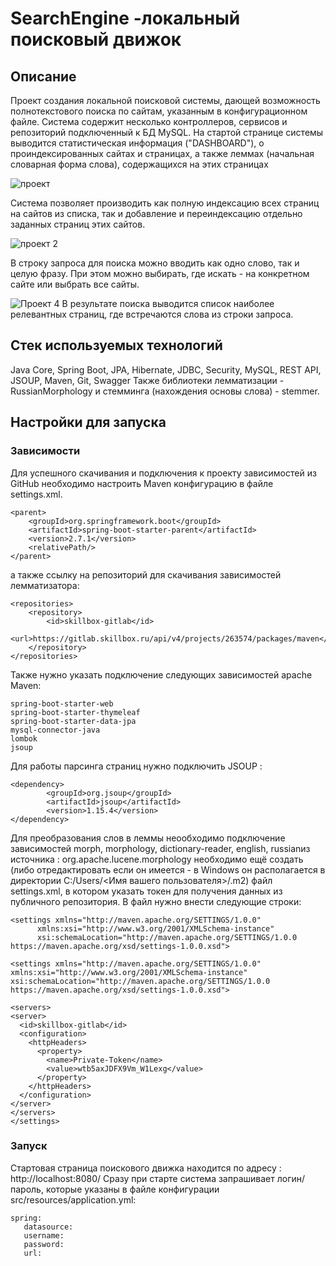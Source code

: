 # SearchEngine -локальный поисковый движок

## Описание
Проект создания локальной поисковой системы, дающей возможность полнотекстового поиска по сайтам, указанным в конфигурационном файле. Система содержит несколько контроллеров, сервисов и репозиторий подключенный к БД MySQL.
На стартой странице системы выводится статистическая информация ("DASHBOARD"), о проиндексированных сайтах и страницах, а также леммах (начальная словарная форма слова), содержащихся на этих страницах

![проект](https://github.com/Misha7547/searchengines/assets/117103365/0e7ae8c2-997f-4121-9494-c0a020075805)

Система позволяет производить как полную индексацию всех страниц на сайтов из списка, так и добавление и переиндексацию отдельно заданных страниц этих сайтов.

![проект 2](https://github.com/Misha7547/searchengines/assets/117103365/12d4cbf1-f94d-4fa8-9e8c-fcfab001fb62)

В строку запроса для поиска можно вводить как одно слово, так и целую фразу. При этом можно выбирать, где искать - на конкретном сайте или выбрать все сайты.

![Проект 4 ](https://github.com/Misha7547/searchengines/assets/117103365/2176f99f-e683-467a-b380-2c8a4a007b2b)
В результате поиска выводится список наиболее релевантных страниц, где встречаются слова из строки запроса.


## Стек используемых технологий

Java Core, Spring Boot, JPA, Hibernate, JDBC, Security, MySQL, REST API, JSOUP, Maven, Git, Swagger
Также библиотеки лемматизации - RussianMorphology и стемминга (нахождения основы слова) - stemmer.

## Настройки для запуска

### Зависимости

Для успешного скачивания и подключения к проекту зависимостей из GitHub необходимо настроить Maven конфигурацию в файле settings.xml.

    <parent>
        <groupId>org.springframework.boot</groupId>
        <artifactId>spring-boot-starter-parent</artifactId>
        <version>2.7.1</version>
        <relativePath/>
    </parent>

а также ссылку на репозиторий для скачивания зависимостей лемматизатора:

    <repositories>
        <repository>
            <id>skillbox-gitlab</id>
            <url>https://gitlab.skillbox.ru/api/v4/projects/263574/packages/maven</url>
        </repository>
    </repositories>

Также нужно указать подключение следующих зависимостей apache Maven:

    spring-boot-starter-web
    spring-boot-starter-thymeleaf
    spring-boot-starter-data-jpa
    mysql-connector-java
    lombok
    jsoup

Для работы парсинга страниц нужно подключить JSOUP :

    <dependency>
            <groupId>org.jsoup</groupId>
            <artifactId>jsoup</artifactId>
            <version>1.15.4</version>
    </dependency>

Для преобразования слов в леммы неообходимо подключение зависимостей morph, morphology, dictionary-reader, english, russianиз источника : org.apache.lucene.morphology необходимо ещё создать (либо отредактировать если он имеется - в Windows он располагается в директории C:/Users/<Имя вашего пользователя>/.m2) файл settings.xml, в котором указать токен для получения данных из публичного репозитория. В файл нужно внести следующие строки:

    <settings xmlns="http://maven.apache.org/SETTINGS/1.0.0"
          xmlns:xsi="http://www.w3.org/2001/XMLSchema-instance"
          xsi:schemaLocation="http://maven.apache.org/SETTINGS/1.0.0
    https://maven.apache.org/xsd/settings-1.0.0.xsd">

    <settings xmlns="http://maven.apache.org/SETTINGS/1.0.0"
    xmlns:xsi="http://www.w3.org/2001/XMLSchema-instance"
    xsi:schemaLocation="http://maven.apache.org/SETTINGS/1.0.0
    https://maven.apache.org/xsd/settings-1.0.0.xsd">

    <servers>
    <server>
      <id>skillbox-gitlab</id>
      <configuration>
        <httpHeaders>
          <property>
            <name>Private-Token</name>
            <value>wtb5axJDFX9Vm_W1Lexg</value>
          </property>
        </httpHeaders>
      </configuration>
    </server>
    </servers>
    </settings>

### Запуск

Стартовая страница поискового движка находится по адресу : http://localhost:8080/
Сразу при старте система запрашивает логин/пароль, которые указаны в файле конфигурации src/resources/application.yml:

    spring:
       datasource:
       username: 
       password: 
       url:

    
